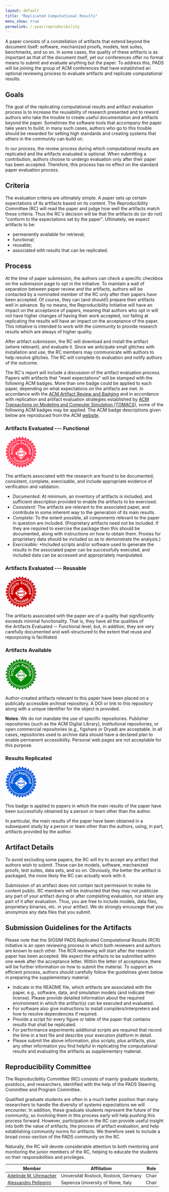 ```yaml
---
layout: default
title: "Replicated Computational Results"
menu_show: true
permalink: /:year/reproducibility
---
```


A paper consists of a constellation of artifacts that extend beyond the document itself: software, mechanized proofs, models, test suites, benchmarks, and so on. In some cases, the quality of these artifacts is as important as that of the document itself, yet our conferences offer no formal means to submit and evaluate anything but the paper. To address this, PADS will be joining the group of ACM conferences that have established an optional reviewing process to evaluate artifacts and replicate computational results.

Goals
-----

The goal of the replicating computational results and artifact evaluation process is to increase the reusability of research presented and to reward authors who take the trouble to create useful documentation and artifacts beyond the paper. Sometimes the software tools that accompany the paper take years to build; in many such cases, authors who go to this trouble should be rewarded for setting high standards and creating systems that others in the community can build on.

In our process, the review process during which computational results are replicated and the artifacts evaluated is optional. When submitting a contribution, authors choose to undergo evaluation only after their paper has been accepted. Therefore, this process has no effect on the standard paper evaluation process.

Criteria
--------

The evaluation criteria are ultimately simple. A paper sets up certain expectations of its artifacts based on its content. The Reproducibility Committee (RC) will read the paper and judge how well the artifacts match these criteria. Thus the RC's decision will be that the artifacts do (or do not) "conform to the expectations set by the paper". Ultimately, we expect artifacts to be:

-   permanently available for retrieval;
-   functional;
-   reusable;
-   associated with results that can be replicated.

Process
-------

At the time of paper submission, the authors can check a specific checkbox on the submission page to opt in the initiative. To maintain a wall of separation between paper review and the artifacts, authors will be contacted by a nominated member of the RC only after their papers have been accepted. Of course, they can (and should!) prepare their artifacts well in advance. By no means, the Reproducibility Initiative will have an impact on the acceptance of papers, meaning that authors who opt in will not have higher changes of having their work accepted, nor failing at replicating the results will have an impact on the acceptance of the paper. This initiative is intended to work with the community to provide research results which are always of higher quality.

After artifact submission, the RC will download and install the artifact (where relevant), and evaluate it. Since we anticipate small glitches with installation and use, the RC members may communicate with authors to help resolve glitches. The RC will complete its evaluation and notify authors of the outcome.

The RC's report will include a discussion of the artifact evaluation process. Papers with artifacts that "meet expectations" will be stamped with the following ACM badges. More than one badge could be applied to each paper, depending on what expectations on the artifacts are met. In accordance with the [ACM Artifact Review and Badging](https://www.acm.org/publications/policies/artifact-review-badging) and in accordance with replication and artifact evaluation strategies established by [ACM Transactions on Modeling and Computer Simulation (TOMACS)](http://tomacs.acm.org/), some of the following ACM badges may be applied. The ACM badge descriptions given below are reproduced from the ACM [website](https://www.acm.org/publications/policies/artifact-review-badging).

### Artifacts Evaluated --- Functional

![Artifacts Evaluated --- Functional](../assets/img/artifacts_evaluated_functional.png)

The artifacts associated with the research are found to be documented, consistent, complete, exercisable, and include appropriate evidence of verification and validation.

- *Documented:* At minimum, an inventory of artifacts is included, and sufficient description provided to enable the artifacts to be exercised.
- *Consistent:* The artifacts are relevant to the associated paper, and contribute in some inherent way to the generation of its main results.
- *Complete:* To the extent possible, all components relevant to the paper in question are included. (Proprietary artifacts need not be included. If they are required to exercise the package then this should be documented, along with instructions on how to obtain them. Proxies for proprietary data should be included so as to demonstrate the analysis.)
- *Exercisable*: *Included scripts and/or software used to generate the results in the associated paper can be successfully executed, and included data can be accessed and appropriately manipulated.

### Artifacts Evaluated --- Reusable

![Artifacts Evaluated --- Reusable](../assets/img/artifacts_evaluated_reusable.png)

The artifacts associated with the paper are of a quality that significantly exceeds minimal functionality. That is, they have all the qualities of the Artifacts Evaluated -- Functional level, but, in addition, they are very carefully documented and well-structured to the extent that reuse and repurposing is facilitated.


### Artifacts Available

![Artifacts Available](../assets/img/artifacts_available.png)

Author-created artifacts relevant to this paper have been placed on a publically accessible archival repository. A DOI or link to this repository along with a unique identifier for the object is provided.

**Notes**: We do not mandate the use of specific repositories. Publisher repositories (such as the ACM Digital Library), institutional repositories, or open commercial repositories (e.g., figshare or Dryad) are acceptable. In all cases, repositories used to archive data should have a declared plan to enable permanent accessibility. Personal web pages are not acceptable for this purpose.

### Results Replicated

![Results Replicated](../assets/img/results_replicated.png)

This badge is applied to papers in which the main results of the paper have been successfully obtained by a person or team other than the author.

In particular, the main results of the paper have been obtained in a subsequent study by a person or team other than the authors, using, in part, artifacts provided by the author.


## Artifact Details

To avoid excluding some papers, the RC will try to accept any artifact that authors wish to submit. These can be models, software, mechanized proofs, test suites, data sets, and so on. Obviously, the better the artifact is packaged, the more likely the RC can actually work with it.

Submission of an artifact does not contain tacit permission to make its content public. RC members will be instructed that they may not publicize any part of your artifact during or after completing evaluation, nor retain any part of it after evaluation. Thus, you are free to include models, data files, proprietary binaries, etc. in your artifact. We do strongly encourage that you anonymize any data files that you submit.

## Submission Guidelines for the Artifacts

Please note that the SIGSIM PADS Replicated Computational Results (RCR) initiative is an open reviewing process in which both reviewers and authors are known to each other. The RCR reviewing will start after the research paper has been accepted. We expect the artifacts to be submitted within one week after the acceptance letter. Within the letter of acceptance, there will be further information on how to submit the material. To support an efficient process, authors should carefully follow the guidelines given below in preparing the supplementary material:

-   Indicate in the README file, which artifacts are associated with the paper, e.g., software, data, and simulation models (and indicate their license). Please provide detailed information about the required environment in which the artifact(s) can be executed and evaluated.
-   For software also give instructions to install compilers/interpreters and how to resolve dependencies if required.
-   Provide a script for every figure or table of the paper that contains results that shall be replicated.
-   For performance experiments additional scripts are required that record the time in a text file and describe your execution platform in detail.
-   Please submit the above information, plus scripts, plus artifacts, plus any other information you find helpful in replicating the computational results and evaluating the artifacts as supplementary material.

## Reproducibility Committee

The Reproducibility Committee (RC) consists of mainly graduate students, postdocs, and researchers, identified with the help of the PADS Steering Committee and Program Committee.

Qualified graduate students are often in a much better position than many researchers to handle the diversity of systems expectations we will encounter. In addition, these graduate students represent the future of the community, so involving them in this process early will help pushing this process forward. However, participation in the RC can provide useful insight into both the value of artifacts, the process of artifact evaluation, and help establishing community norms for artifacts. We therefore seek to include a broad cross-section of the PADS community on the RC.

Naturally, the RC will devote considerable attention to both mentoring and monitoring the junior members of the RC, helping to educate the students on their responsibilities and privileges.

| Member                                                                                    | Affiliation                             | Role   |
|-------------------------------------------------------------------------------------------|-----------------------------------------|--------|
| [Adelinde M. Uhrmacher](https://mosi.informatik.uni-rostock.de/en/group/staff/uhrmacher/) | Universität Rostock, Rostock, Germany   | Chair  |
| [Alessandro Pellegrini](https://www.diag.uniroma1.it/~pellegrini/)                        | Sapienza University of Rome, Italy      | Chair  |

